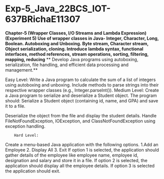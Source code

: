 # Exp-5_Java_22BCS_IOT-637BRichaE11307

**Chapter-5  (Wrapper Classes, I/O Streams and Lambda Expression)(Experiment 5)	Use of wrapper classes in Java- Integer, Character, Long, Boolean. Autoboxing and Unboxing. Byte stream, Character stream, Object serialization, cloning. Introduce lambda syntax, functional interfaces, method references, stream operations, sorting, filtering, mapping, reducing**
**	Develop Java programs using autoboxing, serialization, file handling, and efficient data processing and management.**


Easy Level:
Write a Java program to calculate the sum of a list of integers using autoboxing and unboxing. Include methods to parse strings into their respective wrapper classes (e.g., Integer.parseInt()).
		Medium Level:
Create a Java program to serialize and deserialize a Student object. The program should:
Serialize a Student object (containing id, name, and GPA) and save it to a file.

Deserialize the object from the file and display the student details.
Handle FileNotFoundException, IOException, and ClassNotFoundException using exception handling.

		Hard Level:
Create a menu-based Java application with the following options. 1.Add an Employee 2. Display All 3. Exit If option 1 is selected, the application should gather details of the employee like employee name, employee id, designation and salary and store it in a file. If option 2 is selected, the application should display all the employee details. If option 3 is selected the application should exit.
